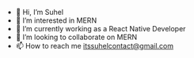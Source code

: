 - 👋 Hi, I’m Suhel
- 👀 I’m interested in MERN
- 🌱 I’m currently working as a React Native Developer
- 💞️ I’m looking to collaborate on MERN
- 📫 How to reach me itssuhelcontact@gmail.com

<!---
imsuhel/imsuhel is a ✨ special ✨ repository because its `README.md` (this file) appears on your GitHub profile.
You can click the Preview link to take a look at your changes.
--->
